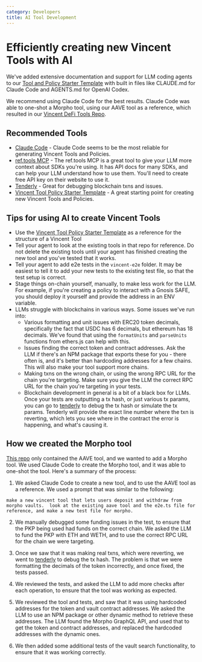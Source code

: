 ```yaml
---
category: Developers
title: AI Tool Development
---
```


# Efficiently creating new Vincent Tools with AI

We've added extensive documentation and support for LLM coding agents to our [Tool and Policy Starter Template](https://github.com/LIT-Protocol/Vincent-Tool-Policy-Starter-Template) with built in files like CLAUDE.md for Claude Code and AGENTS.md for OpenAI Codex.

We recommend using Claude Code for the best results. Claude Code was able to one-shot a Morpho tool, using our AAVE tool as a reference, which resulted in our [Vincent DeFi Tools Repo](https://github.com/LIT-Protocol/VincentDeFiTools).

## Recommended Tools

- [Claude Code](https://www.anthropic.com/claude/code) - Claude Code seems to be the most reliable for generating Vincent Tools and Policies.
- [ref.tools MCP](https://www.ref.tools) - The ref.tools MCP is a great tool to give your LLM more context about SDKs you're using. It has API docs for many SDKs, and can help your LLM understand how to use them. You'll need to create free API key on their website to use it.
- [Tenderly](https://tenderly.dev) - Great for debugging blockchain txns and issues.
- [Vincent Tool Policy Starter Template](https://github.com/LIT-Protocol/Vincent-Tool-Policy-Starter-Template) - A great starting point for creating new Vincent Tools and Policies.

## Tips for using AI to create Vincent Tools

- Use the [Vincent Tool Policy Starter Template](https://github.com/LIT-Protocol/Vincent-Tool-Policy-Starter-Template) as a reference for the structure of a Vincent Tool
- Tell your agent to look at the existing tools in that repo for reference. Do not delete the existing tools until your agent has finished creating the new tool and you've tested that it works.
- Tell your agent to add e2e tests in the `vincent-e2e` folder. It may be easiest to tell it to add your new tests to the existing test file, so that the test setup is correct.
- Stage things on-chain yourself, manually, to make less work for the LLM. For example, if you're creating a policy to interact with a Gnosis SAFE, you should deploy it yourself and provide the address in an ENV variable.
- LLMs struggle with blockchains in various ways. Some issues we've run into:
  - Various formatting and unit issues with ERC20 token decimals, specifically the fact that USDC has 6 decimals, but ethereum has 18 decimals. We've found that using the `formatUnits` and `parseUnits` functions from ethers.js can help with this.
  - Issues finding the correct token and contract addresses. Ask the LLM if there's an NPM package that exports these for you - there often is, and it's better than hardcoding addresses for a few chains. This will also make your tool support more chains.
  - Making txns on the wrong chain, or using the wrong RPC URL for the chain you're targeting. Make sure you give the LLM the correct RPC URL for the chain you're targeting in your tests.
  - Blockchain development in general is a bit of a black box for LLMs. Once your tests are outputting a tx hash, or just various tx params, you can go to [tenderly](https://tenderly.dev) to debug the tx hash or simulate the tx params. Tenderly will provide the exact line number where the txn is reverting, which lets you see where in the contract the error is happening, and what's causing it.

## How we created the Morpho tool

[This repo](https://github.com/LIT-Protocol/VincentDeFiTools) only contained the AAVE tool, and we wanted to add a Morpho tool. We used Claude Code to create the Morpho tool, and it was able to one-shot the tool. Here's a summary of the process:

1. We asked Claude Code to create a new tool, and to use the AAVE tool as a reference. We used a prompt that was similar to the following:

```
make a new vincent tool that lets users deposit and withdraw from morpho vaults.  look at the existing aave tool and the e2e.ts file for reference, and make a new test file for morpho.
```

2. We manually debugged some funding issues in the test, to ensure that the PKP being used had funds on the correct chain. We asked the LLM to fund the PKP with ETH and WETH, and to use the correct RPC URL for the chain we were targeting.

3. Once we saw that it was making real txns, which were reverting, we went to [tenderly](https://tenderly.dev) to debug the tx hash. The problem is that we were formatting the decimals of the token incorrectly, and once fixed, the tests passed.

4. We reviewed the tests, and asked the LLM to add more checks after each operation, to ensure that the tool was working as expected.

5. We reviewed the tool and tests, and saw that it was using hardcoded addresses for the token and vault contract addresses. We asked the LLM to use an NPM package or other dynamic method to retrieve these addresses. The LLM found the Morpho GraphQL API, and used that to get the token and contract addresses, and replaced the hardcoded addresses with the dynamic ones.

6. We then added some additional tests of the vault search functionality, to ensure that it was working correctly.
